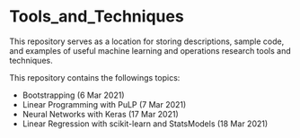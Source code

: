 # Tools_and_Techniques
This repository serves as a location for storing descriptions, sample code, and examples of useful machine learning and operations research tools and techniques.

This repository contains the followings topics:
- Bootstrapping (6 Mar 2021)
- Linear Programming with PuLP (7 Mar 2021)
- Neural Networks with Keras (17 Mar 2021)
- Linear Regression with scikit-learn and StatsModels (18 Mar 2021)
